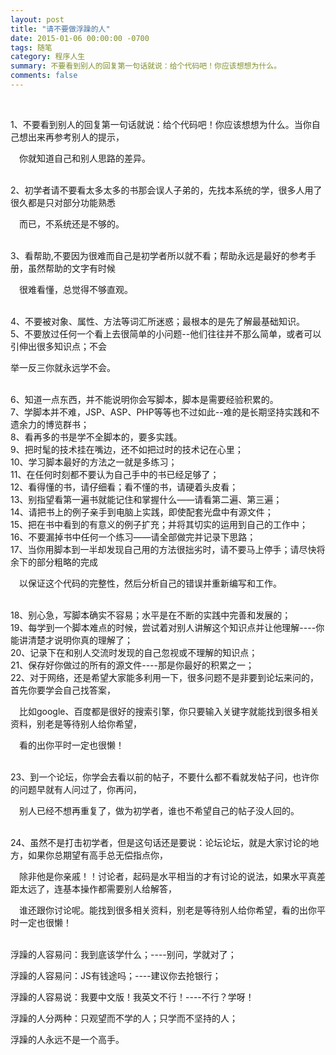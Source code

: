 ```yaml
---
layout: post
title: "请不要做浮躁的人"
date: 2015-01-06 00:00:00 -0700
tags: 随笔
category: 程序人生
summary: 不要看到别人的回复第一句话就说：给个代码吧！你应该想想为什么。
comments: false
---
```

</br>

1、不要看到别人的回复第一句话就说：给个代码吧！你应该想想为什么。当你自己想出来再参考别人的提示，

&emsp;你就知道自己和别人思路的差异。

</br>
2、初学者请不要看太多太多的书那会误人子弟的，先找本系统的学，很多人用了很久都是只对部分功能熟悉

&emsp;而已，不系统还是不够的。

</br>
3、看帮助,不要因为很难而自己是初学者所以就不看；帮助永远是最好的参考手册，虽然帮助的文字有时候

&emsp;很难看懂，总觉得不够直观。

</br>
4、不要被对象、属性、方法等词汇所迷惑；最根本的是先了解最基础知识。

</br>
5、不要放过任何一个看上去很简单的小问题--他们往往并不那么简单，或者可以引伸出很多知识点；不会

举一反三你就永远学不会。

</br>
6、知道一点东西，并不能说明你会写脚本，脚本是需要经验积累的。

</br>
7、学脚本并不难，JSP、ASP、PHP等等也不过如此--难的是长期坚持实践和不遗余力的博览群书；

</br>
8、看再多的书是学不全脚本的，要多实践。

</br>
9、把时髦的技术挂在嘴边，还不如把过时的技术记在心里；

</br>
10、学习脚本最好的方法之一就是多练习；

</br>
11、在任何时刻都不要认为自己手中的书已经足够了；

</br>
12、看得懂的书，请仔细看；看不懂的书，请硬着头皮看；

</br>
13、别指望看第一遍书就能记住和掌握什么——请看第二遍、第三遍；

</br>
14、请把书上的例子亲手到电脑上实践，即使配套光盘中有源文件；

</br>
15、把在书中看到的有意义的例子扩充；并将其切实的运用到自己的工作中；

</br>
16、不要漏掉书中任何一个练习——请全部做完并记录下思路；

</br>
17、当你用脚本到一半却发现自己用的方法很拙劣时，请不要马上停手；请尽快将余下的部分粗略的完成

&emsp;以保证这个代码的完整性，然后分析自己的错误并重新编写和工作。

</br>
18、别心急，写脚本确实不容易；水平是在不断的实践中完善和发展的；

</br>
19、每学到一个脚本难点的时候，尝试着对别人讲解这个知识点并让他理解----你能讲清楚才说明你真的理解了；

</br>
20、记录下在和别人交流时发现的自己忽视或不理解的知识点；

</br>
21、保存好你做过的所有的源文件----那是你最好的积累之一；

</br>
22、对于网络，还是希望大家能多利用一下，很多问题不是非要到论坛来问的，首先你要学会自己找答案，

&emsp;比如google、百度都是很好的搜索引擎，你只要输入关键字就能找到很多相关资料，别老是等待别人给你希望，

&emsp;看的出你平时一定也很懒！

</br>
23、到一个论坛，你学会去看以前的帖子，不要什么都不看就发帖子问，也许你的问题早就有人问过了，你再问，

&emsp;别人已经不想再重复了，做为初学者，谁也不希望自己的帖子没人回的。

</br>
24、虽然不是打击初学者，但是这句话还是要说：论坛论坛，就是大家讨论的地方，如果你总期望有高手总无偿指点你，

&emsp;除非他是你亲戚！！讨论者，起码是水平相当的才有讨论的说法，如果水平真差距太远了，连基本操作都需要别人给解答，

&emsp;谁还跟你讨论呢。能找到很多相关资料，别老是等待别人给你希望，看的出你平时一定也很懒！

</br>
浮躁的人容易问：我到底该学什么；----别问，学就对了；

浮躁的人容易问：JS有钱途吗；----建议你去抢银行；

浮躁的人容易说：我要中文版！我英文不行！----不行？学呀！

浮躁的人分两种：只观望而不学的人；只学而不坚持的人；

浮躁的人永远不是一个高手。

